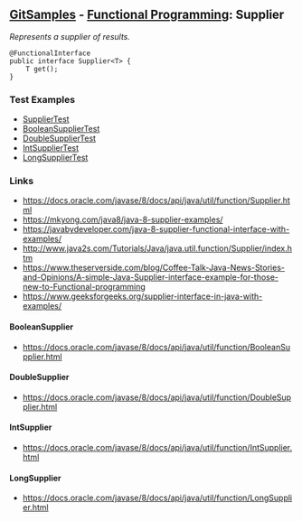 ## [GitSamples](/../../tree/master) - [Functional Programming](/../../tree/java-8/test/samples/functional): Supplier
<cite>Represents a supplier of results. </cite>

    @FunctionalInterface
    public interface Supplier<T> {
        T get();
    }

### Test Examples
* [SupplierTest](SupplierTest.java)
* [BooleanSupplierTest](BooleanSupplierTest.java)
* [DoubleSupplierTest](DoubleSupplierTest.java)
* [IntSupplierTest](IntSupplierTest.java)
* [LongSupplierTest](LongSupplierTest.java)

### Links
* https://docs.oracle.com/javase/8/docs/api/java/util/function/Supplier.html
* https://mkyong.com/java8/java-8-supplier-examples/
* https://javabydeveloper.com/java-8-supplier-functional-interface-with-examples/
* http://www.java2s.com/Tutorials/Java/java.util.function/Supplier/index.htm
* https://www.theserverside.com/blog/Coffee-Talk-Java-News-Stories-and-Opinions/A-simple-Java-Supplier-interface-example-for-those-new-to-Functional-programming
* https://www.geeksforgeeks.org/supplier-interface-in-java-with-examples/

#### BooleanSupplier
* https://docs.oracle.com/javase/8/docs/api/java/util/function/BooleanSupplier.html

#### DoubleSupplier
* https://docs.oracle.com/javase/8/docs/api/java/util/function/DoubleSupplier.html

#### IntSupplier
* https://docs.oracle.com/javase/8/docs/api/java/util/function/IntSupplier.html

#### LongSupplier
* https://docs.oracle.com/javase/8/docs/api/java/util/function/LongSupplier.html
